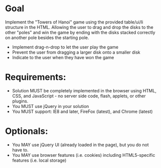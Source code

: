 # Goal

Implement the "Towers of Hanoi" game using the provided table/ui/li structure in the HTML. Allowing the user to drag and drop the disks to the other "poles" and win the game by ending with the disks stacked correctly on another pole besides the starting pole.

- Implement drag-n-drop to let the user play the game
- Prevent the user from dragging a larger disk onto a smaller disk
- Indicate to the user when they have won the game

# Requirements:

- Solution MUST be completely implemented in the browser using HTML, CSS, and JavaScript - no server side code, flash, applets, or other plugins.
- You MUST use jQuery in your solution
- You MUST support: IE8 and later, FireFox (latest), and Chrome (latest)

# Optionals:

- You MAY use jQuery UI (already loaded in the page), but you do not have to.
- You MAY use browser features (i.e. cookies) including HTML5-specific features (i.e. local storage)
